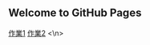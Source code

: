 ## Welcome to GitHub Pages
[作業1](https://163lemon.github.io/1110932025/45.html)
[作業2](https://163lemon.github.io/1110932025/99) <\n>
